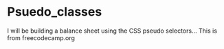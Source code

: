 # Psuedo_classes
I will be building a balance sheet using the CSS pseudo selectors... This is from freecodecamp.org  
